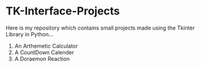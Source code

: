 # TK-Interface-Projects

Here is my repository which contains small projects made using the Tkinter Library in Python...
1) An Arthemetic Calculator
2) A CountDown Calender
3) A Doraemon Reaction
